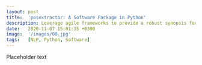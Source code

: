 ```yaml
---
layout: post
title:  'posextractor: A Software Package in Python'
description: Leverage agile frameworks to provide a robust synopsis for high level overviews. Iterative a...
date:   2020-11-07 15:01:35 +0300
image:  '/images/08.jpg'
tags:   [NLP, Python, Software]
---
```

Placeholder text